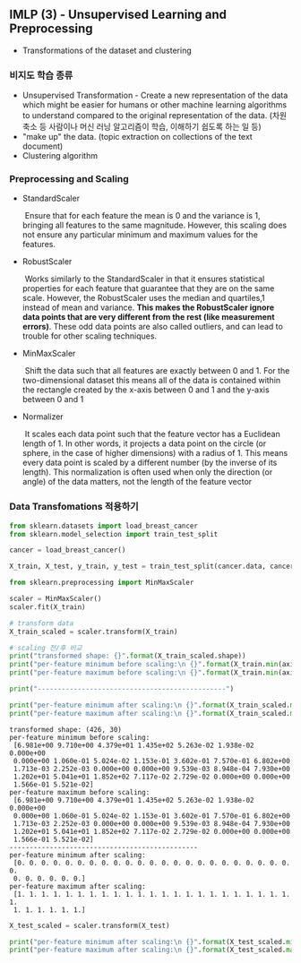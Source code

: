 ## IMLP (3) - Unsupervised Learning and Preprocessing

- Transformations of the dataset and clustering

### 비지도 학습 종류

- Unsupervised Transformation - Create a new representation of the data which might be easier for humans or other machine learning algorithms to understand compared to the original representation of the data. (차원 축소 등 사람이나 머신 러닝 알고리즘이 학습, 이해하기 쉽도록 하는 일 등)
- "make up" the data. (topic extraction on collections of the text document)
- Clustering algorithm

### Preprocessing and Scaling

- StandardScaler

  ​	Ensure that for each feature the mean is 0 and the variance is 1, bringing all features to the same magnitude. However, this scaling does not ensure any particular minimum and maximum values for the features.

- RobustScaler

  ​	Works similarly to the StandardScaler in that it ensures statistical properties for each feature that guarantee that they are on the same scale. However, the RobustScaler uses the median and quartiles,1 instead of mean and variance. **This makes the RobustScaler ignore data points that are very different from the rest (like measurement errors)**. These odd data points are also called outliers, and can lead to trouble for other scaling techniques.

- MinMaxScaler

  ​	Shift the data such that all features are exactly between 0 and 1. For the two-dimensional dataset this means all of the data is contained within the rectangle created by the x-axis between 0 and 1 and the y-axis between 0 and 1

- Normalizer

  ​	It scales each data point such that the feature vector has a Euclidean length of 1. In other words, it projects a data point on the circle (or sphere, in the case of higher dimensions) with a radius of 1. This means every data point is scaled by a different number (by the inverse of its length). This normalization is often used when only the direction (or angle) of the data matters, not the length of the feature vector

### Data Transfomations  적용하기

```python
from sklearn.datasets import load_breast_cancer
from sklearn.model_selection import train_test_split

cancer = load_breast_cancer()

X_train, X_test, y_train, y_test = train_test_split(cancer.data, cancer.target, random_state=1)
```

```python
from sklearn.preprocessing import MinMaxScaler

scaler = MinMaxScaler()
scaler.fit(X_train)

# transform data
X_train_scaled = scaler.transform(X_train)

# scaling 전/후 비교
print("transformed shape: {}".format(X_train_scaled.shape))
print("per-feature minimum before scaling:\n {}".format(X_train.min(axis=0)))
print("per-feature maximum before scaling:\n {}".format(X_train.min(axis=0)))

print("-----------------------------------------------")

print("per-feature minimum after scaling:\n {}".format(X_train_scaled.min(axis=0)))
print("per-feature maximum after scaling:\n {}".format(X_train_scaled.max(axis=0)))
```

```
transformed shape: (426, 30)
per-feature minimum before scaling:
 [6.981e+00 9.710e+00 4.379e+01 1.435e+02 5.263e-02 1.938e-02 0.000e+00
 0.000e+00 1.060e-01 5.024e-02 1.153e-01 3.602e-01 7.570e-01 6.802e+00
 1.713e-03 2.252e-03 0.000e+00 0.000e+00 9.539e-03 8.948e-04 7.930e+00
 1.202e+01 5.041e+01 1.852e+02 7.117e-02 2.729e-02 0.000e+00 0.000e+00
 1.566e-01 5.521e-02]
per-feature maximum before scaling:
 [6.981e+00 9.710e+00 4.379e+01 1.435e+02 5.263e-02 1.938e-02 0.000e+00
 0.000e+00 1.060e-01 5.024e-02 1.153e-01 3.602e-01 7.570e-01 6.802e+00
 1.713e-03 2.252e-03 0.000e+00 0.000e+00 9.539e-03 8.948e-04 7.930e+00
 1.202e+01 5.041e+01 1.852e+02 7.117e-02 2.729e-02 0.000e+00 0.000e+00
 1.566e-01 5.521e-02]
-----------------------------------------------
per-feature minimum after scaling:
 [0. 0. 0. 0. 0. 0. 0. 0. 0. 0. 0. 0. 0. 0. 0. 0. 0. 0. 0. 0. 0. 0. 0. 0.
 0. 0. 0. 0. 0. 0.]
per-feature maximum after scaling:
 [1. 1. 1. 1. 1. 1. 1. 1. 1. 1. 1. 1. 1. 1. 1. 1. 1. 1. 1. 1. 1. 1. 1. 1.
 1. 1. 1. 1. 1. 1.]
```

```python
X_test_scaled = scaler.transform(X_test)

print("per-feature minimum after scaling:\n {}".format(X_test_scaled.min(axis=0)))
print("per-feature maximum after scaling:\n {}".format(X_test_scaled.max(axis=0)))
```

